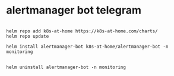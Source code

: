 # alertmanager bot telegram
```

helm repo add k8s-at-home https://k8s-at-home.com/charts/
helm repo update

helm install alertmanager-bot k8s-at-home/alertmanager-bot -n monitoring


helm uninstall alertmanager-bot -n monitoring



```
